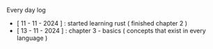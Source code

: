 Every day log 

- [ 11 - 11 - 2024 ] : started learning rust ( finished chapter 2 )
- [ 13 - 11 - 2024 ] : chapter 3 - basics ( concepts that exist in every language )